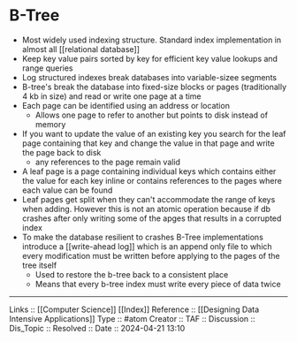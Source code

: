 # B-Tree

- Most widely used indexing structure. Standard index implementation in almost all [[relational database]]
- Keep key value pairs sorted by key for efficient key value lookups and range queries
- Log structured indexes break databases into variable-sizee segments
- B-tree's break the database into fixed-size blocks or pages (traditionally 4 kb in size) and read or write one page at a time
- Each page can be identified using an address or location
	- Allows one page to refer to another but points to disk instead of memory
- If you want to update the value of an existing key you search for the leaf page containing that key and change the value in that page and write the page back to disk
	- any references to the page remain valid 
- A leaf page is a page containing individual keys which contains either the value for each key inline or contains references to the pages where each value can be found
- Leaf pages get split when they can't accommodate the range of keys when adding. However this is not an atomic operation because if db crashes after only writing some of the apges that results in a corrupted index
- To make the database resilient to crashes B-Tree implementations introduce a [[write-ahead log]] which is an append only file to which every modification must be written before applying to the pages of the tree itself
	- Used to restore the b-tree back to a consistent place
	- Means that every b-tree index must write every piece of data twice
---
Links :: [[Computer Science]] [[Index]]
Reference :: [[Designing Data Intensive Applications]]
Type :: #atom
Creator ::
TAF ::
Discussion ::
Dis_Topic :: 
Resolved ::
Date :: 2024-04-21 13:10
